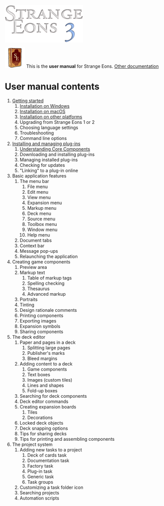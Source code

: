 ![Strange Eons 3](images/se3-header.png)

![](images/user-manual-logo.png) This is the **user manual** for Strange Eons. [Other documentation](index.md)



# User manual contents

1. [Getting started](getting-started.md)
   1. [Installation on Windows](install-win.md)
   2. [Installation on macOS](install-mac.md)
   3. [Installation on other platforms](install-other.md)
   4. Upgrading from Strange Eons 1 or 2
   5. Choosing language settings
   6. Troubleshooting
   7. Command line options
2. [Installing and managing plug-ins](installing-managing-plugins.md)
   1. [Understanding Core Components](core-components.md)
   2. Downloading and installing plug-ins
   3. Managing installed plug-ins
   4. Checking for updates
   5. "Linking" to a plug-in online
3. Basic application features
   1. The menu bar
      1. File menu
      2. Edit menu
      3. View menu
      4. Expansion menu
      5. Markup menu
      6. Deck menu
      7. Source menu
      8. Toolbox menu
      9. Window menu
      10. Help menu
   2. Document tabs
   3. Context bar
   4. Message pop-ups
   5. Relaunching the application
4. Creating game components
   1. Preview area
   2. Markup text
      1. Table of markup tags
      2. Spelling checking
      3. Thesaurus
      4. Advanced markup
   3. Portraits
   4. Tinting
   5. Design rationale comments
   6. Printing components
   7. Exporting images
   8. Expansion symbols
   9. Sharing components
5. The deck editor
   1. Paper and pages in a deck
      1. Splitting large pages
      2. Publisher's marks
      3. Bleed margins
   2. Adding content to a deck
      1. Game components
      2. Text boxes
      3. Images (custom tiles)
      4. Lines and shapes
      5. Fold-up boxes
   3. Searching for deck components
   4. Deck editor commands
   5. Creating expansion boards
      1. Tiles
      2. Decorations
   6. Locked deck objects
   7. Deck snapping options
   8. Tips for sharing decks
   9. Tips for printing and assembling components
6. The project system
   1. Adding new tasks to a project
      1. Deck of cards task
      2. Documentation task
      3. Factory task
      4. Plug-in task
      5. Generic task
      6. Task groups
   2. Customizing a task folder icon
   3. Searching projects
   4. Automation scripts